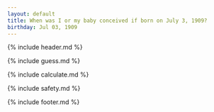 ```yaml
---
layout: default
title: When was I or my baby conceived if born on July 3, 1909?
birthday: Jul 03, 1909
---
```


{% include header.md %}

{% include guess.md %}

{% include calculate.md %}

{% include safety.md %}

{% include footer.md %}



